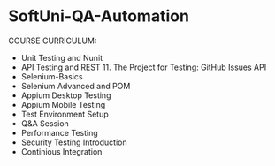 # SoftUni-QA-Automation

COURSE CURRICULUM:

 - Unit Testing and Nunit
 - API Testing and REST
    11.	The Project for Testing: GitHub Issues API
 - Selenium-Basics
 - Selenium Advanced and POM
 - Appium Desktop Testing
 - Appium Mobile Testing
 - Test Environment Setup
 - Q&A Session
 - Performance Testing
 - Security Testing Introduction
 - Continious Integration
